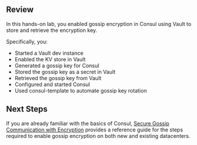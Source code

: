 ## Review

In this hands-on lab, you enabled gossip encryption
in Consul using Vault to store and retrieve the
encryption key.

Specifically, you:

- Started a Vault dev instance
- Enabled the KV store in Vault
- Generated a gossip key for Consul
- Stored the gossip key as a secret in Vault
- Retrieved the gossip key from Vault
- Configured and started Consul
- Used consul-template to automate gossip key rotation

## Next Steps

If you are already familiar with the basics of Consul,
[Secure Gossip Communication with Encryption](https://learn.hashicorp.com/tutorials/consul/gossip-encryption-secure)
provides a reference guide for the steps required to
enable gossip encryption on both new and existing datacenters.
